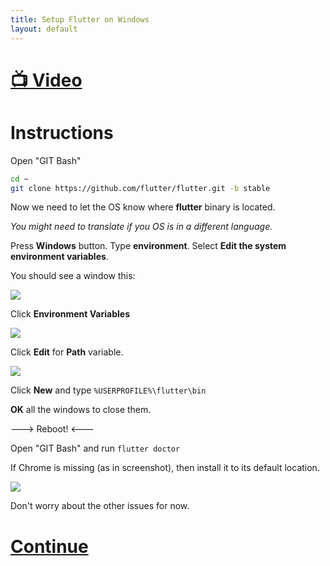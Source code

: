 ```yaml
---
title: Setup Flutter on Windows
layout: default
---
```


# [📺 Video](https://easv.cloud.panopto.eu/Panopto/Pages/Viewer.aspx?id=6157cbe0-b7b4-4ad8-8977-b0d100090ca1)

# Instructions

Open "GIT Bash"

```sh
cd ~
git clone https://github.com/flutter/flutter.git -b stable
```

Now we need to let the OS know where **flutter** binary is located.

*You might need to translate if you OS is in a different language.*

Press **Windows** button.
Type **environment**.
Select **Edit the system environment variables**.

You should see a window this:

![](../envvar1.png)

Click **Environment Variables**

![](../envvar2.png)

Click **Edit** for **Path** variable.

![](../envvar3.png)

Click **New** and type `%USERPROFILE%\flutter\bin`

**OK** all the windows to close them.

---> Reboot! <---

Open "GIT Bash" and run `flutter doctor`

If Chrome is missing (as in screenshot), then install it to its default location.

![](../doctor_missing_chrome.png)

Don't worry about the other issues for now.

# [Continue](android-studio)
